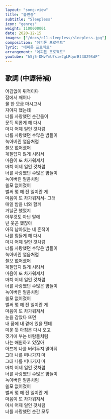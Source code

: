 ```yaml
---
layout: "song-view"
title: "불면증"
subtitle: "Sleepless"
icon: "genres"
weight: 1100000001
date: 2020-12-15
images: ["/docs/c11-sleepless/sleepless.jpg"]
composition: "에피톤 프로젝트"
lyric: "에피톤 프로젝트"
arrangement: "에피톤 프로젝트"
youtube: "hSj5-DMvYmU?si=2gLRqwrBt3UZ9SdF"
---
```


## 歌詞 (中譯待補)

어김없이 뒤척이다  
잠에서 깨어나  
물 한 모금 마시고서  
자야지 했는데  
너를 사랑했던 순간들이  
문득 외롭게 해 다시  
마치 어제 일인 것처럼  
너를 사랑했던 수많은 밤들이  
녹아버린 얼음처럼  
쓸모 없어졌어  
계절답지 않게 시려서  
마음이 또 차가워져서  
마치 어제 일인 것처럼  
너를 사랑했던 수많은 밤들이  
녹아버린 얼음처럼  
쓸모 없어졌어  
벌써 몇 해 전 일이란 게  
마음이 또 차가워져서- 그래  
매일 밤을 너와 함께  
거닐곤 했었지  
아무것도 아닌 말에  
넌 웃곤 했잖아  
아직 남아있는 네 흔적이  
나를 힘들게 해 다시  
마치 어제 일인 것처럼  
너를 사랑했던 수많은 밤들이  
녹아버린 얼음처럼  
쓸모 없어졌어  
계절답지 않게 시려서  
마음이 또 차가워져서  
마치 어제 일인 것처럼  
너를 사랑했던 수많은 밤들이  
녹아버린 얼음처럼  
쓸모 없어졌어  
벌써 몇 해 전 일이란 게  
마음이 또 차가워져서  
눈을 감았다 뜨면  
내 품에 내 곁에 있을 텐데  
미운 듯 아침은 다시 오고  
귓가에 부는 바람들처럼  
나는 애원하고 있잖아  
아프게 나를 버려두지 말아줘  
그대 나를 떠나가지 마  
그대 나를 떠나가지 마  
마치 어제 일인 것처럼  
너를 사랑했던 수많은 밤들이  
녹아버린 얼음처럼  
쓸모 없어졌어  
벌써 몇 해 전 일이란 게  
마음이 또 차가워져서  
마치 어제 일인 것처럼  
너를 사랑했던 순간 모두  
